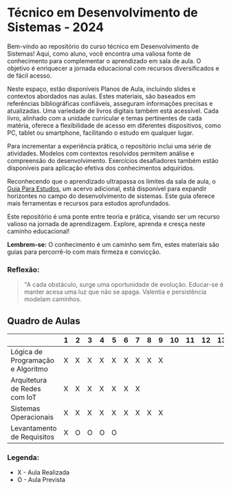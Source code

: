 # Técnico em Desenvolvimento de Sistemas - 2024

Bem-vindo ao repositório do curso técnico em Desenvolvimento de Sistemas! Aqui, como aluno, você encontra uma valiosa fonte de conhecimento para complementar o aprendizado em sala de aula. O objetivo é enriquecer a jornada educacional com recursos diversificados e de fácil acesso.

Neste espaço, estão disponíveis Planos de Aula, incluindo slides e contextos abordados nas aulas. Estes materiais, são baseados em referências bibliográficas confiáveis, asseguram informações precisas e atualizadas. Uma variedade de livros digitais também está acessível. Cada livro, alinhado com a unidade curricular e temas pertinentes de cada matéria, oferece a flexibilidade de acesso em diferentes dispositivos, como PC, tablet ou smartphone, facilitando o estudo em qualquer lugar.

Para incrementar a experiência prática, o repositório inclui uma série de atividades. Modelos com contextos resolvidos permitem análise e compreensão do desenvolvimento. Exercícios desafiadores também estão disponíveis para aplicação efetiva dos conhecimentos adquiridos.

Reconhecendo que o aprendizado ultrapassa os limites da sala de aula, o [Guia Para Estudos](https://github.com/Petinelson/Guia-Para-Estudos), um acervo adicional, está disponível para expandir horizontes no campo do desenvolvimento de sistemas. Este guia oferece mais ferramentas e recursos para estudos aprofundados.

Este repositório é uma ponte entre teoria e prática, visando ser um recurso valioso na jornada de aprendizagem. Explore, aprenda e cresça neste caminho educacional!


**Lembrem-se:** O conhecimento é um caminho sem fim, estes materiais são guias para percorrê-lo com mais firmeza e convicção.

### Reflexão:
>"A cada obstáculo, surge uma oportunidade de evolução.
>Educar-se é manter acesa uma luz que não se apaga.
>Valentia e persistência modelam caminhos.



## Quadro de Aulas

|                         | 1  | 2  | 3  | 4  | 5  | 6  | 7  | 8  | 9  | 10 | 11 | 12 | 13 | 14 | 15 | 16 | 17 | 18 | 19 | 20 |
|-------------------------|----|----|----|----|----|----|----|----|----|----|----|----|----|----|----|----|----|----|----|----|
| Lógica de Programação e Algoritmo | X  | X  | X  | X  | X  | X  | X  | X  | X  |    |    |    |    |    |    |    |    |    |    |    |
| Arquitetura de Redes com IoT      | X  | X  | X  | X  | X  | X  | X  |    |    |    |    |    |    |    |    |    |    |    |    |    |
| Sistemas Operacionais             | X  | X  | X  | X  | X  | X  | X  | X  | X  |    |    |    |    |    |    |    |    |    |    |    |
| Levantamento de Requisitos        | X  | O  | O  | O  | O  |    |    |    |    |    |    |    |    |    |    |    |    |    |    |    |    |

### Legenda:
  * X - Aula Realizada
  * O - Aula Prevista
